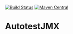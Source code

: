 [![Build Status](https://travis-ci.org/LinuxSuRen/autotest.jmx.svg?branch=master)](https://travis-ci.org/LinuxSuRen/autotest.jmx)
[![Maven Central](https://maven-badges.herokuapp.com/maven-central/com.surenpi.autotest/autotest.jmx/badge.svg)](https://maven-badges.herokuapp.com/maven-central/com.surenpi.autotest/autotest.jmx)

# AutotestJMX